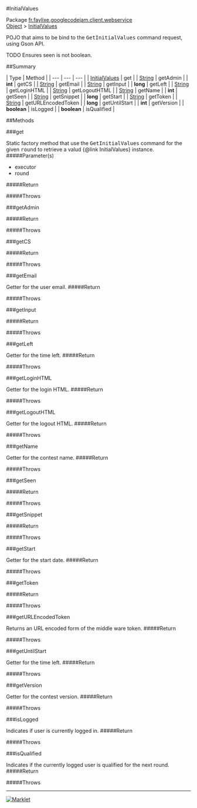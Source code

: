 #InitialValues

Package [fr.faylixe.googlecodejam.client.webservice](README.md)<br>
[Object](../../../../java/langObject.md) > [InitialValues](InitialValues.md)

<p>POJO that aims to be bind to the <tt>GetInitialValues</tt>
 command request, using Gson API.</p>
 
 TODO Ensures seen is not boolean.

##Summary


| Type | Method |
| --- | --- | --- |
| [InitialValues](InitialValues.md) | get |
| [String](../../../../java/langString.md) | getAdmin |
| **int** | getCS |
| [String](../../../../java/langString.md) | getEmail |
| [String](../../../../java/langString.md) | getInput |
| **long** | getLeft |
| [String](../../../../java/langString.md) | getLoginHTML |
| [String](../../../../java/langString.md) | getLogoutHTML |
| [String](../../../../java/langString.md) | getName |
| **int** | getSeen |
| [String](../../../../java/langString.md) | getSnippet |
| **long** | getStart |
| [String](../../../../java/langString.md) | getToken |
| [String](../../../../java/langString.md) | getURLEncodedToken |
| **long** | getUntilStart |
| **int** | getVersion |
| **boolean** | isLogged |
| **boolean** | isQualified |

##Methods

###get


Static factory method that use the <tt>GetInitialValues</tt> command
 for the given <tt>round</tt> to retrieve a valud {@link InitialValues} instance.
#####Parameter(s)


* executor
* round

#####Return


#####Throws


###getAdmin



#####Return


#####Throws


###getCS



#####Return


#####Throws


###getEmail


Getter for the user email.
#####Return


#####Throws


###getInput



#####Return


#####Throws


###getLeft


Getter for the time left.
#####Return


#####Throws


###getLoginHTML


Getter for the login HTML.
#####Return


#####Throws


###getLogoutHTML


Getter for the logout HTML.
#####Return


#####Throws


###getName


Getter for the contest name.
#####Return


#####Throws


###getSeen



#####Return


#####Throws


###getSnippet



#####Return


#####Throws


###getStart


Getter for the start date.
#####Return


#####Throws


###getToken



#####Return


#####Throws


###getURLEncodedToken


Returns an URL encoded form of the middle ware token.
#####Return


#####Throws


###getUntilStart


Getter for the time left.
#####Return


#####Throws


###getVersion


Getter for the contest version.
#####Return


#####Throws


###isLogged


Indicates if user is currently logged in.
#####Return


#####Throws


###isQualified


Indicates if the currently logged user
 is qualified for the next round.
#####Return


#####Throws


---
[![Marklet](https://img.shields.io/badge/Generated%20by-Marklet-green.svg)](https://github.com/Faylixe/marklet)